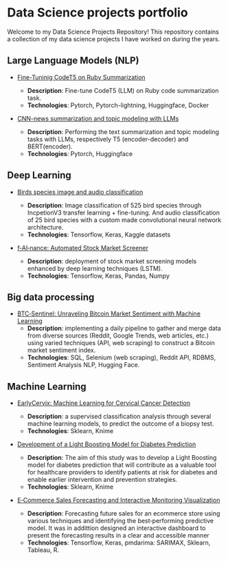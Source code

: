 # Data Science projects portfolio
Welcome to my Data Science Projects Repository! This repository contains a collection of my data science projects I have worked on during the years.

## Large Language Models (NLP)

- [Fine-Tuninig CodeT5 on Ruby Summarization](https://github.com/fabiosalern/portfolio/tree/main/CodeT5-summarization)
    - **Description**: Fine-tune CodeT5 (LLM) on Ruby code summarization task. 
    - **Technologies**: Pytorch, Pytorch-lightning, Huggingface, Docker

- [CNN-news summarization and topic modeling with LLMs](https://github.com/fabiosalern/portfolio/tree/main/CNN-summarization-topicmodeling)
    - **Description**: Performing the text summarization and topic modeling tasks with LLMs, respectively T5 (encoder-decoder) and BERT(encoder). 
    - **Technologies**: Pytorch, Huggingface


## Deep Learning 
- [Birds species image and audio classification](https://github.com/fabiosalern/portfolio/tree/main/Birds_signals_submission)
    - **Description**: Image classification of 525 bird species through IncpetionV3 transfer learning + fine-tuning. And audio classification of 25 bird species with a custom made convolutional neural network architecture. 
    -  **Technologies**: Tensorflow, Keras, Kaggle datasets

- [f‑AI‑nance: Automated Stock Market Screener](https://github.com/fabiosalern/portfolio/tree/main/Automated%20Stock%20Market%20Screener)
    - **Description**: deployment of stock market screening models enhanced by deep learning techniques (LSTM).
    -  **Technologies**: Tensorflow, Keras, Pandas, Numpy

## Big data processing
- [BTC‑Sentinel: Unraveling Bitcoin Market Sentiment with Machine Learning](https://github.com/fabiosalern/portfolio/tree/main/BTC-sentinel)
    - **Description**: implementing a daily pipeline to gather and merge data from diverse sources (Reddit, Google Trends, web articles, etc.) using varied techniques (API, web scraping) to construct a Bitcoin market sentiment index.
    - **Technologies**: SQL, Selenium (web scraping), Reddit API, RDBMS, Sentiment Analysis NLP, Hugging Face.

## Machine Learning

- [EarlyCervix: Machine Learning for Cervical Cancer Detection](https://github.com/fabiosalern/portfolio/tree/main/EarlyCervix)
    - **Description**: a supervised classification analysis through several machine learning models, to predict the outcome of a biopsy test.
    - **Technologies**: Sklearn, Knime

- [Development of a Light Boosting Model for Diabetes Prediction](https://github.com/fabiosalern/portfolio/tree/main/EarlyDiabetes)

    - **Description**: The aim of this study was to develop a Light Boosting model for diabetes prediction that will contribute as a valuable tool for healthcare providers to identify patients at risk for diabetes and enable earlier intervention and prevention strategies. 
    - **Technologies**: Sklearn, Knime

- [E‑Commerce Sales Forecasting and Interactive Monitoring Visualization](https://github.com/fabiosalern/portfolio/tree/main/E-commerce%20Sales%20Forecasting)

    - **Description**: Forecasting future sales for an ecommerce store using various techniques and identifying the best‑performing predictive model. It was in addittion designed an interactive dashboard to present the forecasting results in a clear and accessible manner
    - **Technologies**: Tensorflow, Keras, pmdarima: SARIMAX, Sklearn, Tableau, R.
